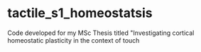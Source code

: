 # tactile_s1_homeostatsis
Code developed for my MSc Thesis titled "Investigating cortical homeostatic plasticity in the context of touch
